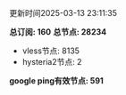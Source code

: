 更新时间2025-03-13 23:11:35

**总订阅: 160**
**总节点: 28234**
- vless节点: 8135
- hysteria2节点: 2

**google ping有效节点: 591**

